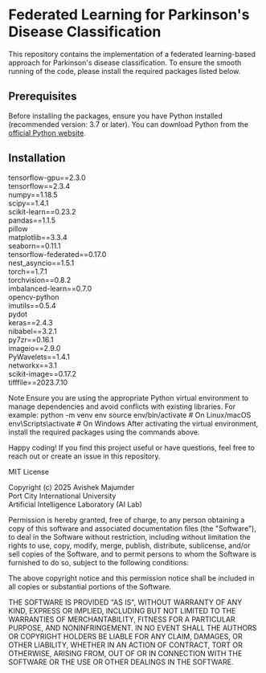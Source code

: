 # Federated Learning for Parkinson's Disease Classification  

This repository contains the implementation of a federated learning-based approach for Parkinson's disease classification. To ensure the smooth running of the code, please install the required packages listed below.  

## Prerequisites  

Before installing the packages, ensure you have Python installed (recommended version: 3.7 or later). You can download Python from the [official Python website](https://www.python.org/).  

## Installation  

tensorflow-gpu==2.3.0  
tensorflow==2.3.4  
numpy==1.18.5  
scipy==1.4.1  
scikit-learn==0.23.2  
pandas==1.1.5  
pillow  
matplotlib==3.3.4  
seaborn==0.11.1  
tensorflow-federated==0.17.0  
nest_asyncio==1.5.1  
torch==1.7.1  
torchvision==0.8.2  
imbalanced-learn==0.7.0  
opencv-python  
imutils==0.5.4  
pydot  
keras==2.4.3  
nibabel==3.2.1  
py7zr==0.16.1  
imageio==2.9.0  
PyWavelets==1.4.1  
networkx==3.1  
scikit-image==0.17.2  
tifffile==2023.7.10  

Note
Ensure you are using the appropriate Python virtual environment to manage dependencies and avoid conflicts with existing libraries. For example:
python -m venv env
source env/bin/activate  # On Linux/macOS
env\Scripts\activate     # On Windows
After activating the virtual environment, install the required packages using the commands above.

Happy coding! If you find this project useful or have questions, feel free to reach out or create an issue in this repository.

MIT License

Copyright (c) 2025 Avishek Majumder  
Port City International University  
Artificial Intelligence Laboratory (AI Lab)  

Permission is hereby granted, free of charge, to any person obtaining a copy of this software and associated documentation files (the "Software"), to deal in the Software without restriction, including without limitation the rights to use, copy, modify, merge, publish, distribute, sublicense, and/or sell copies of the Software, and to permit persons to whom the Software is furnished to do so, subject to the following conditions:  

The above copyright notice and this permission notice shall be included in all copies or substantial portions of the Software.  

THE SOFTWARE IS PROVIDED "AS IS", WITHOUT WARRANTY OF ANY KIND, EXPRESS OR IMPLIED, INCLUDING BUT NOT LIMITED TO THE WARRANTIES OF MERCHANTABILITY, FITNESS FOR A PARTICULAR PURPOSE, AND NONINFRINGEMENT. IN NO EVENT SHALL THE AUTHORS OR COPYRIGHT HOLDERS BE LIABLE FOR ANY CLAIM, DAMAGES, OR OTHER LIABILITY, WHETHER IN AN ACTION OF CONTRACT, TORT OR OTHERWISE, ARISING FROM, OUT OF OR IN CONNECTION WITH THE SOFTWARE OR THE USE OR OTHER DEALINGS IN THE SOFTWARE.
